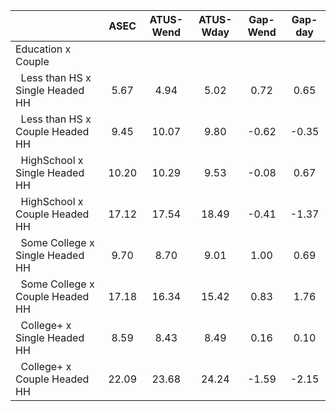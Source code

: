 
|                      |         ASEC |    ATUS-Wend |    ATUS-Wday |     Gap-Wend |      Gap-day |
| -------------------- | :----------: | :----------: | :----------: | :----------: | :----------: |
| Education x Couple   |              |              |              |              |              |
| &nbsp;&nbsp;Less than HS x Single Headed HH |         5.67 |         4.94 |         5.02 |         0.72 |         0.65 |
| &nbsp;&nbsp;Less than HS x Couple Headed HH |         9.45 |        10.07 |         9.80 |        -0.62 |        -0.35 |
| &nbsp;&nbsp;HighSchool x Single Headed HH |        10.20 |        10.29 |         9.53 |        -0.08 |         0.67 |
| &nbsp;&nbsp;HighSchool x Couple Headed HH |        17.12 |        17.54 |        18.49 |        -0.41 |        -1.37 |
| &nbsp;&nbsp;Some College x Single Headed HH |         9.70 |         8.70 |         9.01 |         1.00 |         0.69 |
| &nbsp;&nbsp;Some College x Couple Headed HH |        17.18 |        16.34 |        15.42 |         0.83 |         1.76 |
| &nbsp;&nbsp;College+ x Single Headed HH |         8.59 |         8.43 |         8.49 |         0.16 |         0.10 |
| &nbsp;&nbsp;College+ x Couple Headed HH |        22.09 |        23.68 |        24.24 |        -1.59 |        -2.15 |

